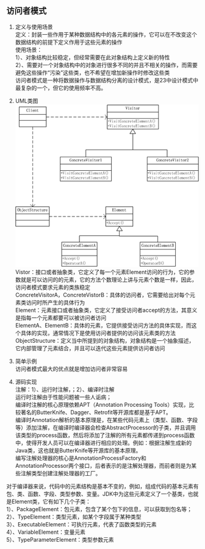 ## 访问者模式 ##
1. 定义与使用场景  
   定义：封装一些作用于某种数据结构中的各元素的操作，它可以在不改变这个数据结构的前提下定义作用于这些元素的操作  
   使用场景：  
   1）、对象结构比较稳定，但经常需要在此对象结构上定义新的特性  
   2）、需要对一个对象结构中的对象进行很多不同的并且不相关的操作，而需要避免这些操作“污染”这些类，也不希望在增加新操作时修改这些类  
  访问者模式是一种将数据操作与数据结构分离的设计模式，是23中设计模式中最复杂的一个，但它的使用频率不高。
  
2. UML类图  
  ![](https://github.com/yqlee/DesignPatternsNotes/blob/master/%E8%AE%BE%E8%AE%A1%E6%A8%A1%E5%BC%8F/UML/15%E3%80%81%E8%AE%BF%E9%97%AE%E8%80%85%E6%A8%A1%E5%BC%8F.png)  
  Vistor：接口或者抽象类，它定义了每一个元素Element访问的行为，它的参数就是可以访问的的元素，它的方法个数理论上讲与元素个数是一样，因此，访问者模式要求元素的类族稳定  
  ConcreteVisitorA，ConcreteVistorB：具体的访问者，它需要给出对每个元素类访问时所产生的具体行为  
  Element：元素接口或者抽象类，它定义了接受访问者accept的方法，其意义是指每一个元素都要可以被访问者访问  
  ElementA、ElementB：具体的元素，它提供接受访问方法的具体实现，而这个具体的实现，通常情况下是使用访问者提供的访问该元素类的方法  
  ObjectStructure：定义当中所提到的对象结构，对象结构是一个抽象描述，它内部管理了元素结合，并且可以迭代这些元素提供访问者访问  

3. 简单示例  
   访问者模式最大的优点就是增加访问者非常容易  
	
4. 源码实现  
  注解：1）、运行时注解，；2）、编译时注解  
  运行时注解由于性能问题被一些人诟病；  
  编译时注解的核心原理依赖APT（Annotation Processing Tools）实现，比较著名的ButterKnife、Dagger、Retrofit等开源库都是基于APT。  
  编译时Annotation解析的基本原理是，在某些代码元素上（类型、函数、字段等）添加注解，在编译时编译器会检查AbstractProcessor的子类，并且调用该类型的process函数，然后将添加了注解的所有元素都传递到process函数中，使得开发人员可以在编译器进行相应的处理。例如：根据注解生成新的Java类，这也就是ButterKnife等开源库的基本原理。  
  编写注解处理器的核心是AnnotationProcessFactory和AnnotationProcessor两个接口，后者表示的是注解处理器，而前者则是为某些注解类型创建注解处理器的工厂。  
  
  对于编译器来说，代码中的元素结构是基本不变的，例如，组成代码的基本元素有包、类、函数、字段、类型参数、变量。JDK中为这些元素定义了一个基类，也就是Element类，它有如下几个子类：  
  1）、PackageElement：包元素，包含了某个包下的信息，可以获取到包名等；  
  2）、TypeElement：类型元素，如某个字段属于某种类型  
  3）、ExecutableElement：可执行元素，代表了函数类型的元素  
  4）、VariableElement：变量元素  
  5）、TypeParameterElement：类型参数元素
  